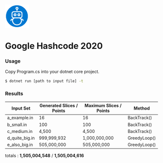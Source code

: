 ![](https://github.com/ctufaro/GoogleHashCode2020/blob/master/logo.png?raw=true)
# Google Hashcode 2020
### Usage

Copy Program.cs into your dotnet core project.

```sh
$ dotnet run [path to input file] -t
```

### Results
| Input Set | Generated Slices / Points | Maximum Slices / Points | Method |
| ------ | ------ | ------ | ------ |
| a_example.in | 16 | 16 | BackTrack() |
| b_small.in | 100 | 100 | BackTrack() |
| c_medium.in | 4,500 | 4,500 | BackTrack() |
| d_quite_big.in | 999,999,932 | 1,000,000,000 | GreedyLoop() |
| e_also_big.in | 505,000,000 | 505,000,000 | GreedyLoop() |

totals : **1,505,004,548** / **1,505,004,616**

